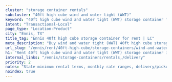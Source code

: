 ```yaml
---
cluster: "storage container rentals"
subcluster: "40ft high cube wind and water tight (WWT)"
keyword: "40ft high cube wind and water tight (WWT) storage container for rent Ennis, TX"
intent: "Transactional-Local"
page_type: "Location-Product"
city: "Ennis, TX"
title_tag: "Ennis 40ft high cube storage container for rent | LC"
meta_description: "Buy wind and water tight (WWT) 40ft high cube storage container rent with local delivery in Ennis, TX. LC Container — local Since 2003. Request a fast quote today."
url_slug: "/ennis/rent/40ft-high-cube/storage-containers/wind-and-water-tight-wwt"
h1: "Rent 40ft high cube wind and water tight (WWT) storage container in Ennis"
internal_links: "/ennis/storage-containers/rentals,/delivery"
priority: 2
notes: "State minimum rental terms, monthly rate ranges, delivery/pickup fees, service area."
noindex: true
---
```


<!-- TODO: Add unique city/inventory copy, images, and internal links here. -->

